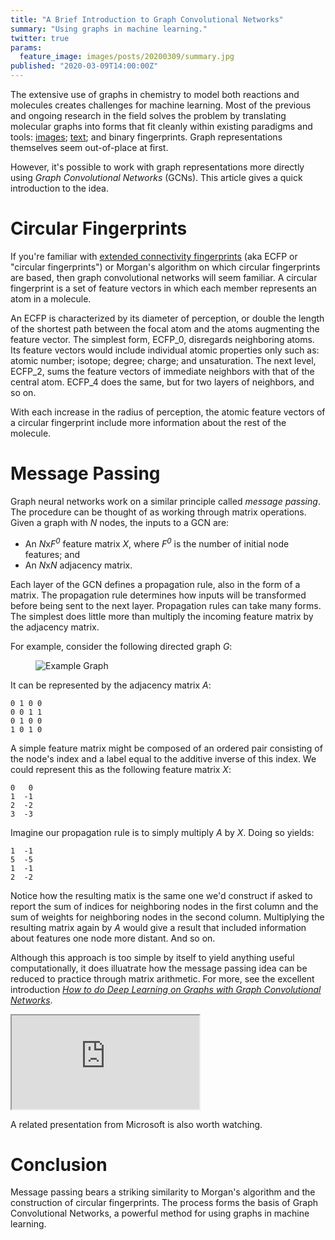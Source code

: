 ```yaml
---
title: "A Brief Introduction to Graph Convolutional Networks"
summary: "Using graphs in machine learning."
twitter: true
params:
  feature_image: images/posts/20200309/summary.jpg
published: "2020-03-09T14:00:00Z"
---
```


The extensive use of graphs in chemistry to model both reactions and molecules creates challenges for machine learning. Most of the previous and ongoing research in the field solves the problem by translating molecular graphs into forms that fit cleanly within existing paradigms and tools: [images](/articles/2019/02/04/chemception-deep-learning-from-2d-chemical-structure-images/); [text](/articles/2019/03/19/chemical-line-notations-for-deep-learning-deepsmiles-and-beyond/); and binary fingerprints. Graph representations themselves seem out-of-place at first.

However, it's possible to work with graph representations more directly using *Graph Convolutional Networks* (GCNs). This article gives a quick introduction to the idea.

# Circular Fingerprints

If you're familiar with [extended connectivity fingerprints](/articles/2019/01/11/extended-connectivity-fingerprints/) (aka ECFP or "circular fingerprints") or Morgan's algorithm on which circular fingerprints are based, then graph convolutional networks will seem familiar. A circular fingerprint is a set of feature vectors in which each member represents an atom in a molecule.

An ECFP is characterized by its diameter of perception, or double the length of the shortest path between the focal atom and the atoms augmenting the feature vector. The simplest form, ECFP\_0, disregards neighboring atoms. Its feature vectors would include individual atomic properties only such as: atomic number; isotope; degree; charge; and unsaturation. The next level, ECFP\_2, sums the feature vectors of immediate neighbors with that of the central atom. ECFP\_4 does the same, but for two layers of neighbors, and so on.

With each increase in the radius of perception, the atomic feature vectors of a circular fingerprint include more information about the rest of the molecule.

# Message Passing

Graph neural networks work on a similar principle called *message passing*. The procedure can be thought of as working through matrix operations. Given a graph with *N* nodes, the inputs to a GCN are:

- An *N*x<em>F<sup>0</em> feature matrix *X*, where <em>F<sup>0</em> is the number of initial node features; and
- An *N*x*N* adjacency matrix.

Each layer of the GCN defines a propagation rule, also in the form of a matrix. The propagation rule determines how inputs will be transformed before being sent to the next layer. Propagation rules can take many forms. The simplest does little more than multiply the incoming feature matrix by the adjacency matrix.

For example, consider the following directed graph *G*:

<figure>
  <img alt="Example Graph" src="/images/posts/20200309/graph.png">
</figure>

It can be represented by the adjacency matrix *A*:

```console
0 1 0 0
0 0 1 1
0 1 0 0
1 0 1 0
```

A simple feature matrix might be composed of an ordered pair consisting of the node's index and a label equal to the additive inverse of this index. We could represent this as the following feature matrix *X*:

```console
0   0
1  -1
2  -2
3  -3
```

Imagine our propagation rule is to simply multiply *A* by *X*. Doing so yields:

```console
1  -1
5  -5
1  -1
2  -2
```

Notice how the resulting matix is the same one we'd construct if asked to report the sum of indices for neighboring nodes in the first column and the sum of weights for neighboring nodes in the second column. Multiplying the resulting matrix again by *A* would give a result that included information about features one node more distant. And so on.

Although this approach is too simple by itself to yield anything useful computationally, it does illuatrate how the message passing idea can be reduced to practice through matrix arithmetic. For more, see the excellent introduction *[How to do Deep Learning on Graphs with Graph Convolutional Networks](https://towardsdatascience.com/how-to-do-deep-learning-on-graphs-with-graph-convolutional-networks-7d2250723780)*.


<div class="videowrapper">
  <iframe src="https://www.youtube.com/embed/cWIeTMklzNg" allowfullscreen></iframe>
</div>

A related presentation from Microsoft is also worth watching.

# Conclusion

Message passing bears a striking similarity to Morgan's algorithm and the construction of circular fingerprints. The process forms the basis of Graph Convolutional Networks, a powerful method for using graphs in machine learning.
